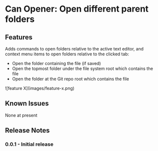 # Can Opener: Open different parent folders

## Features

Adds commands to open folders relative to the active text editor, and context menu items to open folders relative to the clicked tab:

* Open the folder containing the file (if saved)
* Open the topmost folder under the file system root which contains the file
* Open the folder at the Git repo root which contains the file

\!\[feature X\]\(images/feature-x.png\)


## Known Issues

None at present

## Release Notes

### 0.0.1 - Initial release
